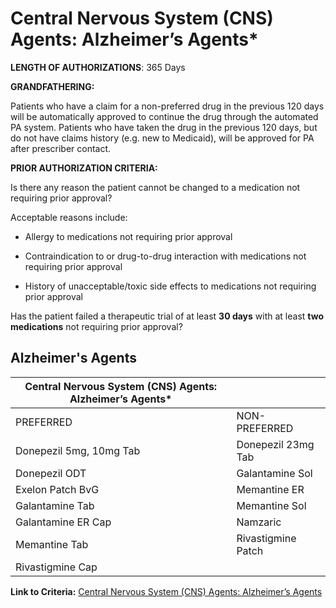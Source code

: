 # Central Nervous System (CNS) Agents: Alzheimer’s Agents\*

**LENGTH OF AUTHORIZATIONS**: 365 Days

**GRANDFATHERING:**

Patients who have a claim for a non-preferred drug in the previous 120 days will be automatically approved to continue the drug through the automated PA system. Patients who have taken the drug in the previous 120 days, but do not have claims history (e.g. new to Medicaid), will be approved for PA after prescriber contact.

**PRIOR AUTHORIZATION CRITERIA:**

Is there any reason the patient cannot be changed to a medication not requiring prior approval?

Acceptable reasons include:

- Allergy to medications not requiring prior approval

- Contraindication to or drug-to-drug interaction with medications not requiring prior approval

- History of unacceptable/toxic side effects to medications not requiring prior approval

Has the patient failed a therapeutic trial of at least **30 days** with at least **two medications** not requiring prior approval?

## Alzheimer's Agents

| Central Nervous System (CNS) Agents: Alzheimer’s Agents\*  |                       |
|------------------------------------------------------------|-----------------------|
| PREFERRED                                                  | NON-PREFERRED         |
| Donepezil 5mg, 10mg Tab                                    | Donepezil 23mg Tab    |
| Donepezil ODT                                              | Galantamine Sol       |
| Exelon Patch BvG                                           | Memantine ER          |
| Galantamine Tab                                            | Memantine Sol         |
| Galantamine ER Cap                                         | Namzaric              |
| Memantine Tab                                              | Rivastigmine Patch    |
| Rivastigmine Cap                                           |                       |

**Link to Criteria:** [Central Nervous System (CNS) Agents: Alzheimer’s Agents](https://pharmacy.medicaid.ohio.gov/sites/default/files/20220415_UPDL_Criteria_FINAL_.pdf#page=21)
